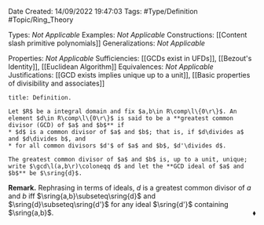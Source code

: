 <div class="topSpace"></div>

Date Created: 14/09/2022 19:47:03
Tags: #Type/Definition #Topic/Ring_Theory

Types: _Not Applicable_
Examples: _Not Applicable_
Constructions: [[Content slash primitive polynomials]]
Generalizations: _Not Applicable_

Properties: _Not Applicable_
Sufficiencies: [[GCDs exist in UFDs]], [[Bezout's Identity]], [[Euclidean Algorithm]]
Equivalences: _Not Applicable_
Justifications: [[GCD exists implies unique up to a unit]], [[Basic properties of divisibility and associates]]

``` ad-Definition
title: Definition.

Let $R$ be a integral domain and fix $a,b\in R\comp\l\{0\r\}$. An element $d\in R\comp\l\{0\r\}$ is said to be a **greatest common divisor (GCD) of $a$ and $b$** if
* $d$ is a common divisor of $a$ and $b$; that is, if $d\divides a$ and $d\divides b$, and
* for all common divisors $d'$ of $a$ and $b$, $d'\divides d$.

The greatest common divisor of $a$ and $b$ is, up to a unit, unique; write $\gcd\l(a,b\r)\coloneqq d$ and let the **GCD ideal of $a$ and $b$** be $\sring{d}$.

```

**Remark.** Rephrasing in terms of ideals, $d$ is a greatest common divisor of $a$ and $b$ iff $\sring{a,b}\subseteq\sring{d}$ and $\sring{d}\subseteq\sring{d'}$ for any ideal $\sring{d'}$ containing $\sring{a,b}$.<span style="float:right;">$\blacklozenge$</span>
